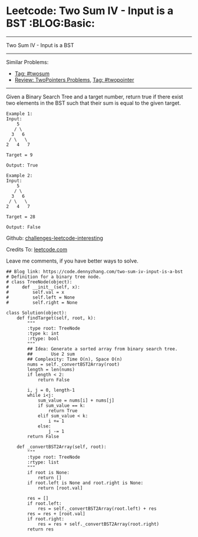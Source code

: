 # Leetcode: Two Sum IV - Input is a BST     :BLOG:Basic:


---

Two Sum IV - Input is a BST  

---

Similar Problems:  
-   [Tag: #twosum](https://code.dennyzhang.com/tag/twosum)
-   [Review: TwoPointers Problems](https://code.dennyzhang.com/review-twopointer), [Tag: #twopointer](https://code.dennyzhang.com/tag/twopointer)

---

Given a Binary Search Tree and a target number, return true if there exist two elements in the BST such that their sum is equal to the given target.  

    Example 1:
    Input: 
        5
       / \
      3   6
     / \   \
    2   4   7
    
    Target = 9
    
    Output: True

    Example 2:
    Input: 
        5
       / \
      3   6
     / \   \
    2   4   7
    
    Target = 28
    
    Output: False

Github: [challenges-leetcode-interesting](https://github.com/DennyZhang/challenges-leetcode-interesting/tree/master/two-sum-iv-input-is-a-bst)  

Credits To: [leetcode.com](https://leetcode.com/problems/two-sum-iv-input-is-a-bst/description/)  

Leave me comments, if you have better ways to solve.  

    ## Blog link: https://code.dennyzhang.com/two-sum-iv-input-is-a-bst
    # Definition for a binary tree node.
    # class TreeNode(object):
    #     def __init__(self, x):
    #         self.val = x
    #         self.left = None
    #         self.right = None
    
    class Solution(object):
        def findTarget(self, root, k):
            """
            :type root: TreeNode
            :type k: int
            :rtype: bool
            """
            ## Idea: Generate a sorted array from binary search tree.
            ##       Use 2 sum
            ## Complexity: Time O(n), Space O(n)
            nums = self._convertBST2Array(root)
            length = len(nums)
            if length < 2:
                return False
    
            i, j = 0, length-1
            while i<j:
                sum_value = nums[i] + nums[j]
                if sum_value == k:
                    return True
                elif sum_value < k:
                    i += 1
                else:
                    j -= 1
            return False
    
        def _convertBST2Array(self, root):
            """
            :type root: TreeNode
            :rtype: list
            """
            if root is None:
                return []
            if root.left is None and root.right is None:
                return [root.val]
    
            res = []
            if root.left:
                res = self._convertBST2Array(root.left) + res
            res = res + [root.val]
            if root.right:
                res = res + self._convertBST2Array(root.right)
            return res